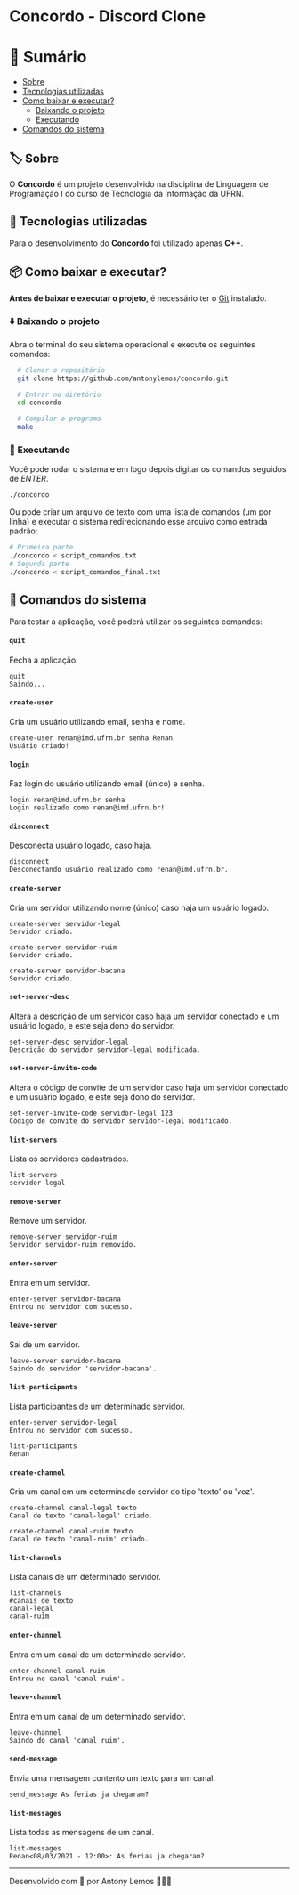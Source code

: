 # Concordo - Discord Clone

# 🔖 Sumário

- [Sobre](#%EF%B8%8F-sobre)
- [Tecnologias utilizadas](#-tecnologias-utilizadas)
- [Como baixar e executar?](#-como-baixar-e-executar)
  - [Baixando o projeto](#%EF%B8%8F-baixando-o-projeto)
  - [Executando](#-executando)
- [Comandos do sistema](#-comandos-do-sistema)


## 🏷️ Sobre

O **Concordo** é um projeto desenvolvido na disciplina de Linguagem de Programação I do curso de Tecnologia da Informação da UFRN.

## 🚀 Tecnologias utilizadas

Para o desenvolvimento do **Concordo** foi utilizado apenas **C++**.

## 📦 Como baixar e executar?

**Antes de baixar e executar o projeto**, é necessário ter o [Git](https://git-scm.com/) instalado.

### ⬇️ Baixando o projeto

Abra o terminal do seu sistema operacional e execute os seguintes comandos:

```bash
  # Clonar o repositório
  git clone https://github.com/antonylemos/concordo.git

  # Entrar no diretório
  cd concordo

  # Compilar o programa
  make
```

### 🏃 Executando

Você pode rodar o sistema e em logo depois digitar os comandos seguidos de _ENTER_.
```bash
./concordo
```

Ou pode criar um arquivo de texto com uma lista de comandos (um por linha) e executar o sistema redirecionando esse arquivo como entrada padrão:
```bash
# Primeira parte
./concordo < script_comandos.txt
# Segunda parte
./concordo < script_comandos_final.txt
```

## 📌 Comandos do sistema

Para testar a aplicação, você poderá utilizar os seguintes comandos:

#### `quit`

Fecha a aplicação.
```text
quit
Saindo...
```

#### `create-user`

Cria um usuário utilizando email, senha e nome.
```text
create-user renan@imd.ufrn.br senha Renan
Usuário criado!
```

#### `login`

Faz login do usuário utilizando email (único) e senha.
```text
login renan@imd.ufrn.br senha
Login realizado como renan@imd.ufrn.br!
```

#### `disconnect`

Desconecta usuário logado, caso haja.
```text
disconnect
Desconectando usuário realizado como renan@imd.ufrn.br.
```

#### `create-server`

Cria um servidor utilizando nome (único) caso haja um usuário logado.
```text
create-server servidor-legal
Servidor criado.

create-server servidor-ruim
Servidor criado.

create-server servidor-bacana
Servidor criado.
```

#### `set-server-desc`

Altera a descrição de um servidor caso haja um servidor conectado e um usuário logado, e este seja dono do servidor.
```text
set-server-desc servidor-legal
Descrição do servidor servidor-legal modificada.
```

#### `set-server-invite-code`

Altera o código de convite de um servidor caso haja um servidor conectado e um usuário logado, e este seja dono do servidor.
```text
set-server-invite-code servidor-legal 123
Código de convite do servidor servidor-legal modificado.
```

#### `list-servers`

Lista os servidores cadastrados.
```text
list-servers
servidor-legal
```

#### `remove-server`

Remove um servidor.
```text
remove-server servidor-ruim
Servidor servidor-ruim removido.
```

#### `enter-server`

Entra em um servidor.
```text
enter-server servidor-bacana
Entrou no servidor com sucesso.
```

#### `leave-server`

Sai de um servidor.
```text
leave-server servidor-bacana
Saindo do servidor 'servidor-bacana'.
```

#### `list-participants`

Lista participantes de um determinado servidor.
```text
enter-server servidor-legal
Entrou no servidor com sucesso.

list-participants
Renan
```

#### `create-channel`

Cria um canal em um determinado servidor do tipo 'texto' ou 'voz'.
```text
create-channel canal-legal texto
Canal de texto 'canal-legal' criado.

create-channel canal-ruim texto
Canal de texto 'canal-ruim' criado.
```

#### `list-channels`

Lista canais de um determinado servidor.
```text
list-channels
#canais de texto
canal-legal
canal-ruim
```

#### `enter-channel`

Entra em um canal de um determinado servidor.
```text
enter-channel canal-ruim
Entrou no canal 'canal ruim'.
```

#### `leave-channel`

Entra em um canal de um determinado servidor.
```text
leave-channel
Saindo do canal 'canal ruim'.
```

#### `send-message`

Envia uma mensagem contento um texto para um canal.
```text
send_message As ferias ja chegaram?
```

#### `list-messages`

Lista todas as mensagens de um canal.
```text
list-messages
Renan<08/03/2021 - 12:00>: As ferias ja chegaram?
```

---

Desenvolvido com 💜 por Antony Lemos 🧑🏽‍🚀
